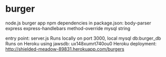 # burger
node.js burger app
npm dependencies in package.json:
	body-parser
	express
	express-handlebars
	method-override
	mysql
	string

entry point: server.js
Runs locally on port 3000, local mysql db:burger_db
Runs on Heroku using jawsdb: ux148xumrt740ou0
Heroku deployment: http://shielded-meadow-89831.herokuapp.com/burgers